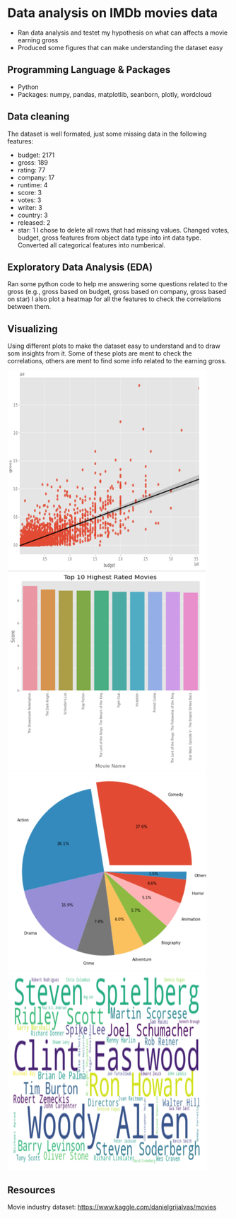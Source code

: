 # Data analysis on IMDb movies data
* Ran data analysis and testet my hypothesis on what can affects a movie earning gross
* Produced some figures that can make understanding the dataset easy

## Programming Language & Packages
* Python
* Packages: numpy, pandas, matplotlib, seanborn, plotly, wordcloud

## Data cleaning
The dataset is well formated, just some missing data in the following features:
* budget: 2171
* gross: 189
* rating: 77
* company: 17
* runtime: 4
* score: 3
* votes: 3
* writer: 3
* country: 3
* released: 2
* star: 1
I chose to delete all rows that had missing values.
Changed votes, budget, gross features from object data type into int data type.
Converted all categorical features into numberical.

## Exploratory Data Analysis (EDA)
Ran some python code to help me answering some questions related to the gross (e.g., gross based on budget, gross based on company, gross based on star)
I also plot a heatmap for all the features to check the correlations between them.

## Visualizing
Using different plots to make the dataset easy to understand and to draw som insights from it. 
Some of these plots are ment to check the correlations, others are ment to find some info related to the earning gross. 

<img src="budget_vs_gross.png" width="450" height="450"> <img src="top10_rated_movies.png" width="450" height="450"> <img src="genre.png" width="450" height="450"> <img src="director.png" width="450" height="450"> 

## Resources
Movie industry dataset: https://www.kaggle.com/danielgrijalvas/movies  
